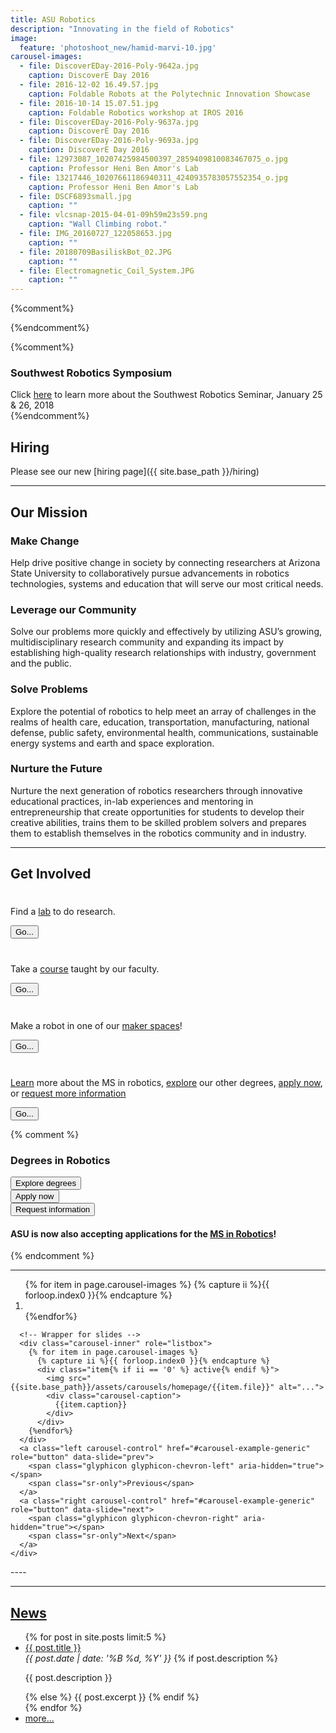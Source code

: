 ```yaml
---
title: ASU Robotics
description: "Innovating in the field of Robotics"
image:
  feature: 'photoshoot_new/hamid-marvi-10.jpg'
carousel-images:
  - file: DiscoverEDay-2016-Poly-9642a.jpg
    caption: DiscoverE Day 2016
  - file: 2016-12-02 16.49.57.jpg
    caption: Foldable Robots at the Polytechnic Innovation Showcase
  - file: 2016-10-14 15.07.51.jpg
    caption: Foldable Robotics workshop at IROS 2016
  - file: DiscoverEDay-2016-Poly-9637a.jpg
    caption: DiscoverE Day 2016
  - file: DiscoverEDay-2016-Poly-9693a.jpg
    caption: DiscoverE Day 2016
  - file: 12973087_10207425984500397_2859409810083467075_o.jpg
    caption: Professor Heni Ben Amor's Lab
  - file: 13217446_10207661186940311_4240935783057552354_o.jpg
    caption: Professor Heni Ben Amor's Lab
  - file: DSCF6893small.jpg
    caption: ""
  - file: vlcsnap-2015-04-01-09h59m23s59.png
    caption: "Wall Climbing robot."
  - file: IMG_20160727_122058653.jpg
    caption: ""
  - file: 20180709BasiliskBot_02.JPG
    caption: ""
  - file: Electromagnetic_Coil_System.JPG
    caption: ""
---
```

<style type="text/css">
  .carousel-caption {bottom:30px;}
</style>
{%comment%}
<div class="jumbotron">
  <div class="container">
  </div>
</div>
{%endcomment%}







{%comment%}
<div class="panel panel-default">
<div class="panel-heading"><h3 class="panel-title"> Southwest Robotics Symposium</h3></div>
  <div class="panel-body">
  Click <a href="https://swrobotics.engineering.asu.edu/" target="_new">here</a> to learn more about the Southwest Robotics Seminar, January 25 & 26, 2018
  </div>
</div>
{%endcomment%}


<h2 class="text-center">
Hiring
</h2>

Please see our new [hiring page]({{ site.base_path }}/hiring)


---------------


<!--###############################################################-->

<h2 class="text-center">
Our Mission
</h2>

<div class="row" style="margin-top:0;">
  <div class="col-md-6">
    <div class="panel panel-default">
      <div class="panel-heading">
        <h3 class="panel-title">Make Change</h3>
      </div>
      <div class="panel-body">
      Help drive positive change in society by connecting researchers at Arizona State University to collaboratively pursue advancements in robotics technologies, systems and education that will serve our most critical needs.
      </div>
    </div>
  </div>
  <div class="col-md-6">
    <div class="panel panel-default">
      <div class="panel-heading">
        <h3 class="panel-title">Leverage our Community</h3>
      </div>
      <div class="panel-body">
      Solve our problems more quickly and effectively by utilizing ASU’s growing, multidisciplinary research community and expanding its impact by establishing high-quality research relationships with industry, government and the public.
      </div>
    </div>
  </div>
  <div class="col-md-6">
    <div class="panel panel-default">
      <div class="panel-heading">
        <h3 class="panel-title">Solve Problems</h3>
      </div>
      <div class="panel-body">
      Explore the potential of robotics to help meet an array of challenges in the realms of health care, education, transportation, manufacturing, national defense, public safety, environmental health, communications, sustainable energy systems and earth and space exploration.
      </div>
    </div>
  </div>
  <div class="col-md-6">
    <div class="panel panel-default">
      <div class="panel-heading">
        <h3 class="panel-title">Nurture the Future</h3>
      </div>
      <div class="panel-body">
      Nurture the next generation of robotics researchers through innovative educational practices, in-lab experiences and mentoring in entrepreneurship that create opportunities for students to develop their creative abilities, trains them to be skilled problem solvers and prepares them to establish themselves in the robotics community and in industry.
      </div>
    </div>
  </div>
</div>

----------------

<h2 class="text-center">Get Involved</h2>



<div class="row">
    <div class="col-md-5 col-md-offset-1 text-center">
      <div class="well">
      <h1><a href="{{site.base_path}}/labs"><i class="fa fa-flask" aria-hidden="true"></i></a></h1>
      <p>
      Find a <a href="{{site.base_path}}/labs">lab</a> to do research.    
      </p>
      <a href="{{site.base_path}}/labs"><button class="btn btn-primary btn-lg">Go...</button></a>
      </div>
    </div>
    <div class="col-md-5 text-center">
      <div class="well">
      <h1><a href="{{site.base_path}}/courses"><i class="fa fa-university" aria-hidden="true"></i></a></h1>
      <p>Take a <a href="{{site.base_path}}/courses">course</a> taught by our faculty.
      </p>
      <a href="https://ras.engineering.asu.edu/"><button class="btn btn-primary btn-lg">Go...</button></a>
      </div>
    </div>
    <div class="col-md-5 col-md-offset-1 text-center">
      <div class="well">
      <h1><a href="{{site.base_path}}/resources"><i class="fa fa-wrench" aria-hidden="true"></i></a></h1>
      <p>
      Make a robot in one of our <a href="{{site.base_path}}/resources">maker spaces</a>!
      </p>
      <a href="{{site.base_path}}/resources"><button class="btn btn-primary btn-lg">Go...</button></a>
      </div>
    </div>
    <div class="col-md-5 text-center">
      <div class="well">
      <h1><a href="{{site.base_path}}/get-involved"><i class="fa fa-book" aria-hidden="true"></i></a></h1>
      <p><a href="https://ras.engineering.asu.edu/">Learn</a> more about the MS in robotics, <a href="https://webapp4.asu.edu/programs/t5/graduate/false">explore</a> our other degrees, <a href="https://www.asu.edu/gradapp">apply now</a>, or <a href="https://requestinfo.asu.edu/prospect_form">request more information</a></p>
      <a href="{{site.base_path}}/get-involved"><button class="btn btn-primary btn-lg">Go...</button></a>
    </div>    
      </div>
</div>


{% comment %}
### Degrees in Robotics

<div class="row">
<div class="col-sm-6 col-md-4"><a href="https://webapp4.asu.edu/programs/t5/graduate/false"><button class="btn btn-primary btn-block btn-lg">Explore degrees</button></a></div>
<div class="col-sm-6 col-md-4"><a href="https://www.asu.edu/gradapp"><button class="btn btn-success btn-block btn-lg">Apply now</button></a></div>
<div class="col-sm-6 col-md-4"><a href="https://requestinfo.asu.edu/prospect_form"><button class="btn btn-info btn-block btn-lg">Request information</button></a></div>
</div>

#### ASU is now also accepting applications for the [MS in Robotics](https://ras.engineering.asu.edu/)!

{% endcomment %}

----

<div class="row">
  <div class="col-sm-2"></div>
  <div class="col-sm-8">
    <div id="carousel-example-generic" class="carousel slide"  data-ride="carousel">
      <!-- Indicators -->
      <ol class="carousel-indicators">
      {% for item in page.carousel-images %}
      {% capture ii %}{{ forloop.index0 }}{% endcapture %}
        <li data-target="#carousel-example-generic" data-slide-to="{{ii}}"{% if ii == '0' %} class="active"{% endif %}></li>
      {%endfor%}
      </ol>

      <!-- Wrapper for slides -->
      <div class="carousel-inner" role="listbox">
        {% for item in page.carousel-images %}
          {% capture ii %}{{ forloop.index0 }}{% endcapture %}
          <div class="item{% if ii == '0' %} active{% endif %}">
            <img src="{{site.base_path}}/assets/carousels/homepage/{{item.file}}" alt="...">
            <div class="carousel-caption">
              {{item.caption}}
            </div>
          </div>
        {%endfor%}
      </div>
      <a class="left carousel-control" href="#carousel-example-generic" role="button" data-slide="prev">
        <span class="glyphicon glyphicon-chevron-left" aria-hidden="true"></span>
        <span class="sr-only">Previous</span>
      </a>
      <a class="right carousel-control" href="#carousel-example-generic" role="button" data-slide="next">
        <span class="glyphicon glyphicon-chevron-right" aria-hidden="true"></span>
        <span class="sr-only">Next</span>
      </a>
    </div>
  </div>
</div>
----



<!--
<div class="row">
    <div class="col-md-12 text-center">
      <h3>Register for the MS in Robotics!</h3>
    </div>
</div>
-->

<hr/>

<!--###############################################################-->


<h2 class="text-center">
<a href="{{site.base_path}}/news">News</a>
</h2>
<ul>
  {% for post in site.posts limit:5 %}
    <li>
      <a href="{{site.base_path}}{{ post.url }}">{{ post.title }}</a><br>
      <em>{{ post.date | date: '%B %d, %Y' }}</em>
      {% if post.description %}
        <p>{{ post.description }}</p>
      {% else %}
        {{ post.excerpt }}
      {% endif %}
    </li>
  {% endfor %}
  <li><a href="{{site.base_path}}/news">more...</a></li>
</ul>

